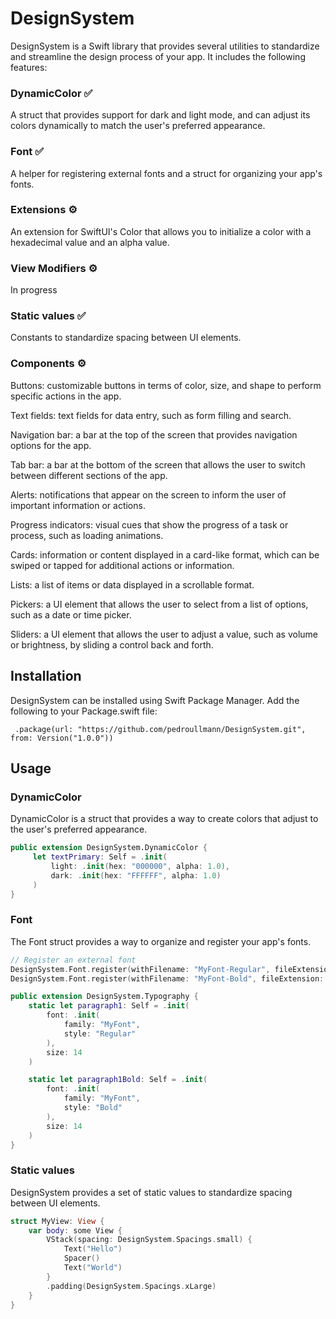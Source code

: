 # DesignSystem

DesignSystem is a Swift library that provides several utilities to standardize and streamline the design process of your app. It includes the following features:

### DynamicColor ✅
A struct that provides support for dark and light mode, and can adjust its colors dynamically to match the user's preferred appearance.

### Font ✅
A helper for registering external fonts and a struct for organizing your app's fonts.

### Extensions ⚙️
An extension for SwiftUI's Color that allows you to initialize a color with a hexadecimal value and an alpha value.

### View Modifiers ⚙️
In progress

### Static values ✅
Constants to standardize spacing between UI elements.

### Components ⚙️
Buttons: customizable buttons in terms of color, size, and shape to perform specific actions in the app.

Text fields: text fields for data entry, such as form filling and search.

Navigation bar: a bar at the top of the screen that provides navigation options for the app.

Tab bar: a bar at the bottom of the screen that allows the user to switch between different sections of the app.

Alerts: notifications that appear on the screen to inform the user of important information or actions.

Progress indicators: visual cues that show the progress of a task or process, such as loading animations.

Cards: information or content displayed in a card-like format, which can be swiped or tapped for additional actions or information.

Lists: a list of items or data displayed in a scrollable format.

Pickers: a UI element that allows the user to select from a list of options, such as a date or time picker.

Sliders: a UI element that allows the user to adjust a value, such as volume or brightness, by sliding a control back and forth.

## Installation

DesignSystem can be installed using Swift Package Manager. Add the following to your Package.swift file:

     .package(url: "https://github.com/pedroullmann/DesignSystem.git", from: Version("1.0.0"))

## Usage

### DynamicColor

DynamicColor is a struct that provides a way to create colors that adjust to the user's preferred appearance.

```swift
public extension DesignSystem.DynamicColor {
     let textPrimary: Self = .init(
         light: .init(hex: "000000", alpha: 1.0),
         dark: .init(hex: "FFFFFF", alpha: 1.0)
     )
}
```

### Font

The Font struct provides a way to organize and register your app's fonts.

```swift
// Register an external font
DesignSystem.Font.register(withFilename: "MyFont-Regular", fileExtension: "ttf")
DesignSystem.Font.register(withFilename: "MyFont-Bold", fileExtension: "ttf")

public extension DesignSystem.Typography {
    static let paragraph1: Self = .init(
        font: .init(
            family: "MyFont",
            style: "Regular"
        ),
        size: 14
    )

    static let paragraph1Bold: Self = .init(
        font: .init(
            family: "MyFont",
            style: "Bold"
        ),
        size: 14
    )
}
```

### Static values

DesignSystem provides a set of static values to standardize spacing between UI elements.

```swift
struct MyView: View {
    var body: some View {
        VStack(spacing: DesignSystem.Spacings.small) {
            Text("Hello")
            Spacer()
            Text("World")
        }
        .padding(DesignSystem.Spacings.xLarge)
    }
}
```
